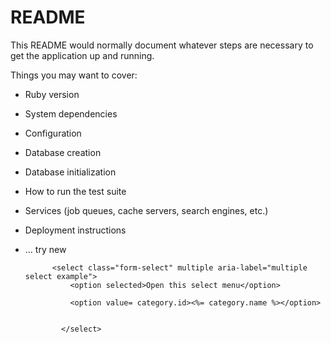 # README

This README would normally document whatever steps are necessary to get the
application up and running.

Things you may want to cover:

* Ruby version

* System dependencies

* Configuration

* Database creation

* Database initialization

* How to run the test suite

* Services (job queues, cache servers, search engines, etc.)

* Deployment instructions

* ...
try new

            <select class="form-select" multiple aria-label="multiple select example">
                <option selected>Open this select menu</option>

                <option value= category.id><%= category.name %></option>


              </select>
